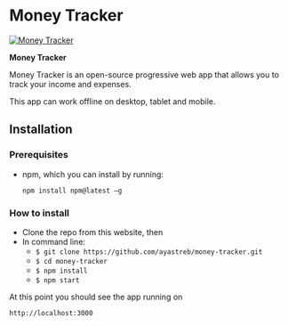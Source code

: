 # Money Tracker

[![Money Tracker](https://moneytracker.cc/assets/screenshot.png)](https://app.moneytracker.cc)

**Money Tracker**

Money Tracker is an open-source progressive web app that allows you to track your income and expenses.

This app can work offline on desktop, tablet and mobile.


## Installation

### Prerequisites

- npm, which you can install by running:

  `npm install npm@latest –g`

### How to install

- Clone the repo from this website, then
- In command line:
  - `$ git clone https://github.com/ayastreb/money-tracker.git`
  - `$ cd money-tracker`
  - `$ npm install`
  - `$ npm start`

At this point you should see the app running on

`http://localhost:3000`


